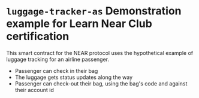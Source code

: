 # `luggage-tracker-as` Demonstration example for Learn Near Club certification

This smart contract for the NEAR protocol uses the hypothetical example of luggage tracking for an airline passenger.

- Passenger can check in their bag
- The luggage gets status updates along the way
- Passenger can check-out their bag, using the bag's code and against their account id

